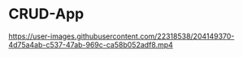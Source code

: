 # CRUD-App

https://user-images.githubusercontent.com/22318538/204149370-4d75a4ab-c537-47ab-969c-ca58b052adf8.mp4

